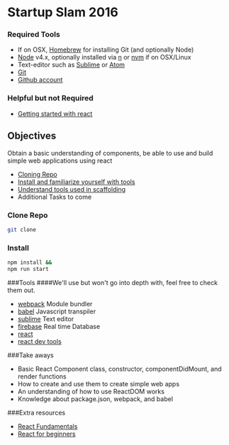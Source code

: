 # Startup Slam 2016

### Required Tools

* If on OSX, [Homebrew](http://brew.sh/) for installing Git (and optionally Node)
* [Node](https://nodejs.org/en/) v4.x, optionally installed via [n](https://github.com/tj/n) or [nvm](https://github.com/creationix/nvm) if on OSX/Linux
* Text-editor such as [Sublime](https://www.sublimetext.com/) or [Atom](https://atom.io/)
* [Git](https://git-scm.com/)
* [Github account](https://github.com)

### Helpful but not Required
* [Getting started with react](https://facebook.github.io/react/docs/getting-started.html)

## Objectives
Obtain a basic understanding of components, be able to use and build simple web applications using react

* [Cloning Repo](#clone-repo)
* [Install and familiarize yourself with tools](#install)
* [Understand tools used in scaffolding](#tools)
* Additional Tasks to come

### Clone Repo
```sh
git clone
```

### Install 
```sh
npm install && 
npm run start
```

###Tools
####We'll use but won't go into depth with, feel free to check them out.
* [webpack](https://webpack.github.io/) Module bundler
* [babel](https://babeljs.io/) Javascript transpiler 
* [sublime](https://www.sublimetext.com/) Text editor
* [firebase](https://www.firebase.com/) Real time Database
* [react](https://facebook.github.io/react/) 
* [react dev tools](https://chrome.google.com/webstore/detail/react-developer-tools/fmkadmapgofadopljbjfkapdkoienihi?hl=en) 

###Take aways
* Basic React Component class, constructor, componentDidMount, and render functions
* How to create and use them to create simple web apps
* An understanding of how to use ReactDOM works
* Knowledge about package.json, webpack, and babel

###Extra resources
* [React Fundamentals](http://courses.reactjsprogram.com/p/reactjsfundamentals)
* [React for beginners](https://reactforbeginners.com/)